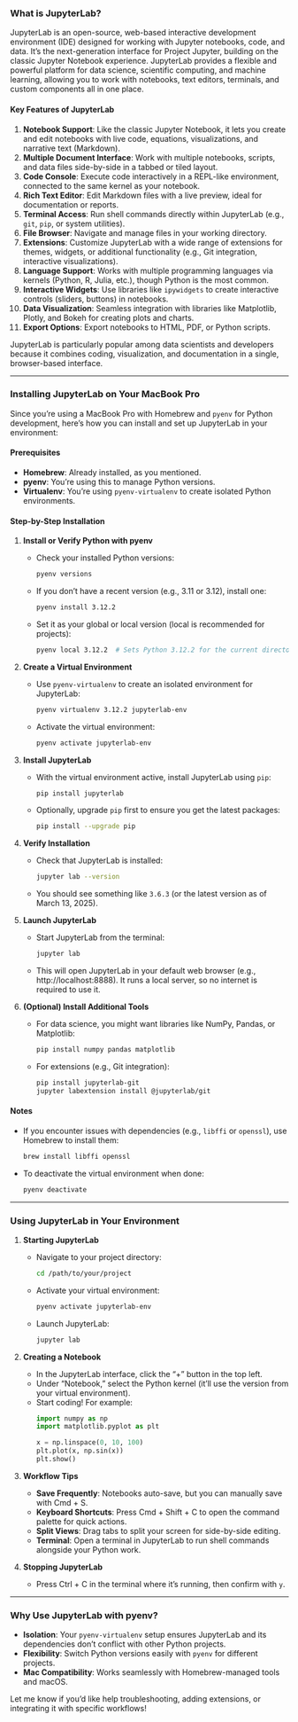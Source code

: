 ### What is JupyterLab?

JupyterLab is an open-source, web-based interactive development environment (IDE) designed for working with Jupyter notebooks, code, and data. It’s the next-generation interface for Project Jupyter, building on the classic Jupyter Notebook experience. JupyterLab provides a flexible and powerful platform for data science, scientific computing, and machine learning, allowing you to work with notebooks, text editors, terminals, and custom components all in one place.

#### Key Features of JupyterLab
1. **Notebook Support**: Like the classic Jupyter Notebook, it lets you create and edit notebooks with live code, equations, visualizations, and narrative text (Markdown).
2. **Multiple Document Interface**: Work with multiple notebooks, scripts, and data files side-by-side in a tabbed or tiled layout.
3. **Code Console**: Execute code interactively in a REPL-like environment, connected to the same kernel as your notebook.
4. **Rich Text Editor**: Edit Markdown files with a live preview, ideal for documentation or reports.
5. **Terminal Access**: Run shell commands directly within JupyterLab (e.g., `git`, `pip`, or system utilities).
6. **File Browser**: Navigate and manage files in your working directory.
7. **Extensions**: Customize JupyterLab with a wide range of extensions for themes, widgets, or additional functionality (e.g., Git integration, interactive visualizations).
8. **Language Support**: Works with multiple programming languages via kernels (Python, R, Julia, etc.), though Python is the most common.
9. **Interactive Widgets**: Use libraries like `ipywidgets` to create interactive controls (sliders, buttons) in notebooks.
10. **Data Visualization**: Seamless integration with libraries like Matplotlib, Plotly, and Bokeh for creating plots and charts.
11. **Export Options**: Export notebooks to HTML, PDF, or Python scripts.

JupyterLab is particularly popular among data scientists and developers because it combines coding, visualization, and documentation in a single, browser-based interface.

---

### Installing JupyterLab on Your MacBook Pro

Since you’re using a MacBook Pro with Homebrew and `pyenv` for Python development, here’s how you can install and set up JupyterLab in your environment:

#### Prerequisites
- **Homebrew**: Already installed, as you mentioned.
- **pyenv**: You’re using this to manage Python versions.
- **Virtualenv**: You’re using `pyenv-virtualenv` to create isolated Python environments.

#### Step-by-Step Installation

1. **Install or Verify Python with pyenv**
   - Check your installed Python versions:
     ```bash
     pyenv versions
     ```
   - If you don’t have a recent version (e.g., 3.11 or 3.12), install one:
     ```bash
     pyenv install 3.12.2
     ```
   - Set it as your global or local version (local is recommended for projects):
     ```bash
     pyenv local 3.12.2  # Sets Python 3.12.2 for the current directory
     ```

2. **Create a Virtual Environment**
   - Use `pyenv-virtualenv` to create an isolated environment for JupyterLab:
     ```bash
     pyenv virtualenv 3.12.2 jupyterlab-env
     ```
   - Activate the virtual environment:
     ```bash
     pyenv activate jupyterlab-env
     ```

3. **Install JupyterLab**
   - With the virtual environment active, install JupyterLab using `pip`:
     ```bash
     pip install jupyterlab
     ```
   - Optionally, upgrade `pip` first to ensure you get the latest packages:
     ```bash
     pip install --upgrade pip
     ```

4. **Verify Installation**
   - Check that JupyterLab is installed:
     ```bash
     jupyter lab --version
     ```
   - You should see something like `3.6.3` (or the latest version as of March 13, 2025).

5. **Launch JupyterLab**
   - Start JupyterLab from the terminal:
     ```bash
     jupyter lab
     ```
   - This will open JupyterLab in your default web browser (e.g., http://localhost:8888). It runs a local server, so no internet is required to use it.

6. **(Optional) Install Additional Tools**
   - For data science, you might want libraries like NumPy, Pandas, or Matplotlib:
     ```bash
     pip install numpy pandas matplotlib
     ```
   - For extensions (e.g., Git integration):
     ```bash
     pip install jupyterlab-git
     jupyter labextension install @jupyterlab/git
     ```

#### Notes
- If you encounter issues with dependencies (e.g., `libffi` or `openssl`), use Homebrew to install them:
  ```bash
  brew install libffi openssl
  ```
- To deactivate the virtual environment when done:
  ```bash
  pyenv deactivate
  ```

---

### Using JupyterLab in Your Environment

1. **Starting JupyterLab**
   - Navigate to your project directory:
     ```bash
     cd /path/to/your/project
     ```
   - Activate your virtual environment:
     ```bash
     pyenv activate jupyterlab-env
     ```
   - Launch JupyterLab:
     ```bash
     jupyter lab
     ```

2. **Creating a Notebook**
   - In the JupyterLab interface, click the “+” button in the top left.
   - Under “Notebook,” select the Python kernel (it’ll use the version from your virtual environment).
   - Start coding! For example:
     ```python
     import numpy as np
     import matplotlib.pyplot as plt

     x = np.linspace(0, 10, 100)
     plt.plot(x, np.sin(x))
     plt.show()
     ```

3. **Workflow Tips**
   - **Save Frequently**: Notebooks auto-save, but you can manually save with Cmd + S.
   - **Keyboard Shortcuts**: Press Cmd + Shift + C to open the command palette for quick actions.
   - **Split Views**: Drag tabs to split your screen for side-by-side editing.
   - **Terminal**: Open a terminal in JupyterLab to run shell commands alongside your Python work.

4. **Stopping JupyterLab**
   - Press Ctrl + C in the terminal where it’s running, then confirm with `y`.

---

### Why Use JupyterLab with pyenv?
- **Isolation**: Your `pyenv-virtualenv` setup ensures JupyterLab and its dependencies don’t conflict with other Python projects.
- **Flexibility**: Switch Python versions easily with `pyenv` for different projects.
- **Mac Compatibility**: Works seamlessly with Homebrew-managed tools and macOS.

Let me know if you’d like help troubleshooting, adding extensions, or integrating it with specific workflows!